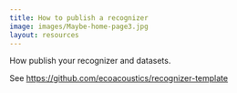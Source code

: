```yaml
---
title: How to publish a recognizer
image: images/Maybe-home-page3.jpg
layout: resources
---
```


How publish your recognizer and datasets.

See <https://github.com/ecoacoustics/recognizer-template>
